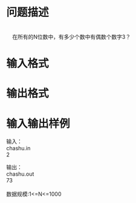 

# 问题描述

<br/>
    在所有的N位数中，有多少个数中有偶数个数字3？</div>

# 输入格式



# 输出格式



# 输入输出样例

输入： <br/>
chashu.in<br/>
2</div>
<div>输出：<br/>
chashu.out<br/>
73<br/>
 </div>
<div>数据规模:1&lt;=N&lt;=1000</div>
